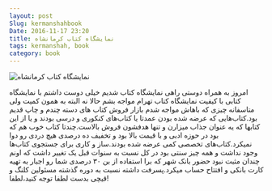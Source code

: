 ```yaml
---
layout: post
Slug: kermanshahbook
Date: 2016-11-17 23:20
title: نمایشگاه کتاب کرمانشاه
tags: kermanshah, book
category: book
---
```


![نمایشگاه کتاب کرمانشاه](/images/bookkermanshah0.jpg)


امروز به همراه دوستی راهی نمایشگاه کتاب شدیم خیلی دوست داشتم با نمایشگاه کتابی با کیفیت نمایشگاه کتاب تهرام مواجه بشم حالا نه البته به همون کمیت ولی متاسفانه چیزی که باهاش مواجه شدم بازار فروش کتاب های دسته چندم و چاپ قدیم بود.کتاب‌هایی که عرضه شده بودن عمدتا یا کتاب‌های کنکوری و درسی بودند و یا از این کتابها که یه عنوان جذاب میزارن و تنها هدفشون فروش بالاست.چندتا کتاب خوب هم که بود در حوزه ادبی و با قیمت بالا بود و تخفیف ده درصدی هیچ دردی رو دوا نمیکرد.کتاب‌های تخصصی کمی عرضه شده بودند.ساز و کاری برای جستجوی کتاب‌ها وجود نداشت و همه چیز سنتی بود در کل نسبت به سنوات قبل یک تغییر داشت که اونم چندان مثبت نبود حضور بانک شهر که برا استفاده از بن ۳۰ درصدی شما رو اجبار به تهیه کارت بانکی و افتتاح حساب میکرد.پسرفت داشته نسبت به دوره گذشته مسئولین کلنگ و قیچی بدست لطفا توجه کنید،لطفا!
